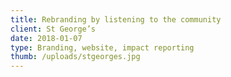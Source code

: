 ```yaml
---
title: Rebranding by listening to the community
client: St George’s
date: 2018-01-07
type: Branding, website, impact reporting
thumb: /uploads/stgeorges.jpg
---
```

